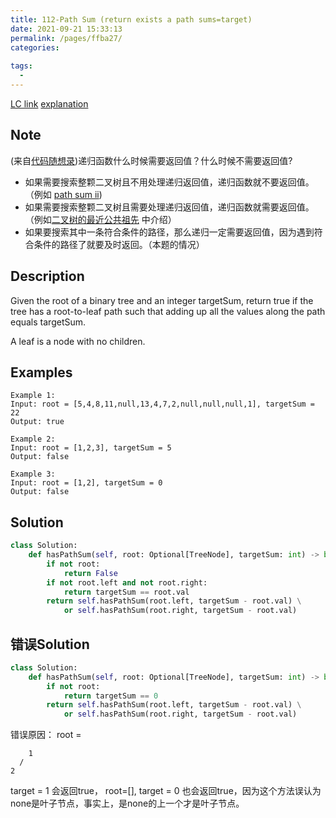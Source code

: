 ```yaml
---
title: 112-Path Sum (return exists a path sums=target)
date: 2021-09-21 15:33:13
permalink: /pages/ffba27/
categories:
  
tags:
  - 
---
```

[LC link](https://leetcode.com/problems/path-sum/)
[explanation](https://programmercarl.com/0112.%E8%B7%AF%E5%BE%84%E6%80%BB%E5%92%8C.html#%E8%BF%AD%E4%BB%A3)
## Note
(来自[代码随想录](https://programmercarl.com/0112.%E8%B7%AF%E5%BE%84%E6%80%BB%E5%92%8C.html#%E9%80%92%E5%BD%92))递归函数什么时候需要返回值？什么时候不需要返回值?
- 如果需要搜索整颗二叉树且不用处理递归返回值，递归函数就不要返回值。（例如 [path sum ii](https://emmableu.github.io/leetcode-note-site/pages/f0752a/))
- 如果需要搜索整颗二叉树且需要处理递归返回值，递归函数就需要返回值。 （例如[二叉树的最近公共祖先](https://emmableu.github.io/leetcode-note-site/pages/leetcode236) 中介绍）
- 如果要搜索其中一条符合条件的路径，那么递归一定需要返回值，因为遇到符合条件的路径了就要及时返回。（本题的情况）

## Description
Given the root of a binary tree and an integer targetSum, return true if the tree has a root-to-leaf path such that adding up all the values along the path equals targetSum.

A leaf is a node with no children.
## Examples
```
Example 1:
Input: root = [5,4,8,11,null,13,4,7,2,null,null,null,1], targetSum = 22
Output: true

Example 2:
Input: root = [1,2,3], targetSum = 5
Output: false

Example 3:
Input: root = [1,2], targetSum = 0
Output: false
```
## Solution
```python
class Solution:
    def hasPathSum(self, root: Optional[TreeNode], targetSum: int) -> bool:
        if not root:
            return False
        if not root.left and not root.right:
            return targetSum == root.val
        return self.hasPathSum(root.left, targetSum - root.val) \
            or self.hasPathSum(root.right, targetSum - root.val)
```
## 错误Solution
```python
class Solution:
    def hasPathSum(self, root: Optional[TreeNode], targetSum: int) -> bool:
        if not root:
            return targetSum == 0
        return self.hasPathSum(root.left, targetSum - root.val) \
            or self.hasPathSum(root.right, targetSum - root.val)
```
错误原因： 
root = 
```
    1 
  /
2
```
target = 1 会返回true， root=[], target = 0 也会返回true，因为这个方法误认为none是叶子节点，事实上，是none的上一个才是叶子节点。